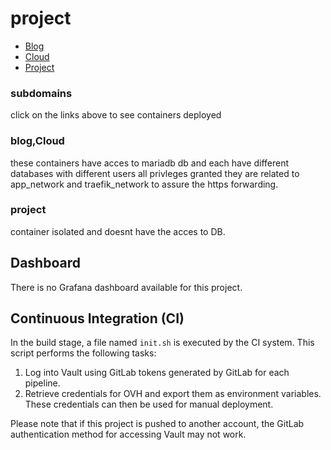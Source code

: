 # project

- [Blog](https://blog.amhadid.uca-devops.ovh) 
- [Cloud](https://cloud.amhadid.uca-devops.ovh)
- [Project](https://project.amhadid.uca-devops.ovh)
### subdomains
click on the links above to see containers deployed
### blog,Cloud
these containers have acces to mariadb db and each have different databases with different users all privleges granted they are related to app_network and traefik_network to assure the https forwarding.

### project 
container isolated and doesnt have the acces to DB.

## Dashboard
There is no Grafana dashboard available for this project.

## Continuous Integration (CI)
In the build stage, a file named `init.sh` is executed by the CI system. This script performs the following tasks:

1. Log into Vault using GitLab tokens generated by GitLab for each pipeline. 
2. Retrieve credentials for OVH and export them as environment variables. These credentials can then be used for manual deployment.

Please note that if this project is pushed to another account, the GitLab authentication method for accessing Vault may not work.

